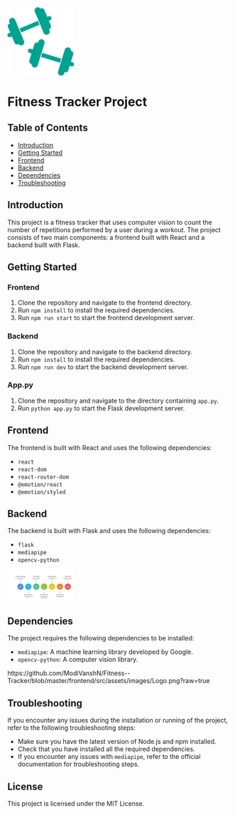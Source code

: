 
<body>
     <img src="https://github.com/ModiVanshN/Fitness--Tracker/blob/master/frontend/src/assets/images/Logo.png?raw=true" width="150px" alt="Project Logo" />
    <h1>Fitness Tracker Project</h1>
    <h2>Table of Contents</h2>
    <ul>
        <li><a href="#introduction">Introduction</a></li>
        <li><a href="#getting-started">Getting Started</a></li>
        <li><a href="#frontend">Frontend</a></li>
        <li><a href="#backend">Backend</a></li>
        <li><a href="#dependencies">Dependencies</a></li>
        <li><a href="#troubleshooting">Troubleshooting</a></li>
    </ul>
    <h2 id="introduction">Introduction</h2>
    <p>This project is a fitness tracker that uses computer vision to count the number of repetitions performed by a user during a workout. The project consists of two main components: a frontend built with React and a backend built with Flask.</p>
    <h2 id="getting-started">Getting Started</h2>
    <h3>Frontend</h3>
    <ol>
        <li>Clone the repository and navigate to the frontend directory.</li>
        <li>Run <code>npm install</code> to install the required dependencies.</li>
        <li>Run <code>npm run start</code> to start the frontend development server.</li>
    </ol>
    <h3>Backend</h3>
    <ol>
        <li>Clone the repository and navigate to the backend directory.</li>
        <li>Run <code>npm install</code> to install the required dependencies.</li>
        <li>Run <code>npm run dev</code> to start the backend development server.</li>
    </ol>
    <h3>App.py</h3>
    <ol>
        <li>Clone the repository and navigate to the directory containing <code>app.py</code>.</li>
        <li>Run <code>python app.py</code> to start the Flask development server.</li>
    </ol>
    <h2 id="frontend">Frontend</h2>
    <p>The frontend is built with React and uses the following dependencies:</p>
    <ul>
        <li><code>react</code></li>
        <li><code>react-dom</code></li>
        <li><code>react-router-dom</code></li>
        <li><code>@emotion/react</code></li>
        <li><code>@emotion/styled</code></li>
    </ul>
    <h2 id="backend">Backend</h2>
    <p>The backend is built with Flask and uses the following dependencies:</p>
    <ul>
        <li><code>flask</code></li>
        <li><code>mediapipe</code></li>
        <li><code>opencv-python</code></li>
    </ul>
<img src="https://github.com/ModiVanshN/Fitness--Tracker/blob/master/frontend/src/assets/images/explain.png?raw=true" width="150px" alt="Project Logo" />
    <h2 id="dependencies">Dependencies</h2>
    <p>The project requires the following dependencies to be installed:</p>
    <ul>
        <li><code>mediapipe</code>: A machine learning library developed by Google.</li>
        <li><code>opencv-python</code>: A computer vision library.</li>
    </ul>
https://github.com/ModiVanshN/Fitness--Tracker/blob/master/frontend/src/assets/images/Logo.png?raw=true
    <h2 id="troubleshooting">Troubleshooting</h2>
    <p>If you encounter any issues during the installation or running of the project, refer to the following troubleshooting steps:</p>
    <ul>
        <li>Make sure you have the latest version of Node.js and npm installed.</li>
        <li>Check that you have installed all the required dependencies.</li>
        <li>If you encounter any issues with <code>mediapipe</code>, refer to the official documentation for troubleshooting steps.</li>
    </ul>
    <h2>License</h2>
    <p>This project is licensed under the MIT License.</p>
</body>
</html>
